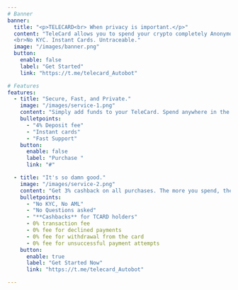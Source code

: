 ```yaml
---
# Banner
banner:
  title: "<p>TELECARD<br> When privacy is important.</p>"
  content: "TeleCard allows you to spend your crypto completely Anonymous 🎭.  
  <br>No KYC. Instant Cards. Untraceable."
  image: "/images/banner.png"
  button:
    enable: false
    label: "Get Started"
    link: "https://t.me/telecard_Autobot"

# Features
features:
  - title: "Secure, Fast, and Private."
    image: "/images/service-1.png"
    content: "Simply add funds to your TeleCard. Spend anywhere in the world. It's the quickest and the most discreet way to spend your crypto assets. No hidden costs. No surprises."
    bulletpoints:
      - "4% Deposit fee"
      - "Instant cards"
      - "Fast Support"
    button:
      enable: false
      label: "Purchase "
      link: "#"

  - title: "It's so damn good."
    image: "/images/service-2.png"
    content: "Get 3% cashback on all purchases. The more you spend, the more you earn. It's that simple. No hidden costs. No surprises."
    bulletpoints:
      - "No KYC, No AML"
      - "No Questions asked"
      - "**Cashbacks** for TCARD holders"
      - 0% transaction fee
      - 0% fee for declined payments
      - 0% fee for withdrawal from the card
      - 0% fee for unsuccessful payment attempts
    button:
      enable: true
      label: "Get Started Now"
      link: "https://t.me/telecard_Autobot"

---
```

